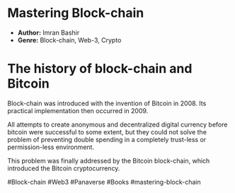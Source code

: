 # Mastering Block-chain
- **Author:** Imran Bashir
- **Genre:** Block-chain, Web-3, Crypto

# The history of block-chain and Bitcoin
Block-chain was introduced with the invention of Bitcoin in 2008. Its practical implementation then occurred in 2009.

 All attempts to create anonymous and decentralized digital currency before bitcoin were successful to some extent, but they could not solve the problem of preventing double spending in a completely trust-less or permission-less environment.
 
This problem was finally addressed by the Bitcoin block-chain, which introduced the Bitcoin cryptocurrency. 

#Block-chain #Web3 #Panaverse #Books #mastering-block-chain 